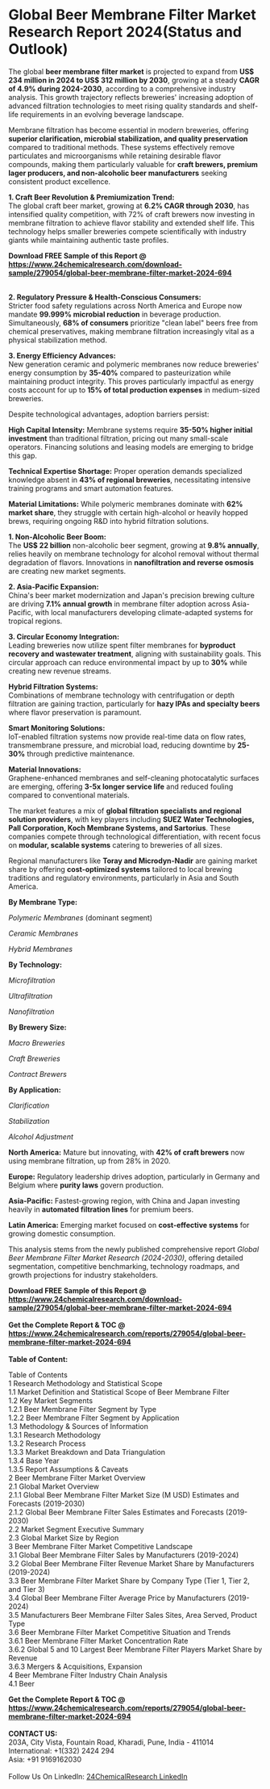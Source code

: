 <h1>Global Beer Membrane Filter Market Research Report 2024(Status and Outlook)</h1><p>The global <strong>beer membrane filter market</strong> is projected to expand from <strong>US$ 234 million in 2024 to US$ 312 million by 2030</strong>, growing at a steady <strong>CAGR of 4.9% during 2024-2030</strong>, according to a comprehensive industry analysis. This growth trajectory reflects breweries' increasing adoption of advanced filtration technologies to meet rising quality standards and shelf-life requirements in an evolving beverage landscape.</p><p>Membrane filtration has become essential in modern breweries, offering <strong>superior clarification, microbial stabilization, and quality preservation</strong> compared to traditional methods. These systems effectively remove particulates and microorganisms while retaining desirable flavor compounds, making them particularly valuable for <strong>craft brewers, premium lager producers, and non-alcoholic beer manufacturers</strong> seeking consistent product excellence.</p><p><strong>1. Craft Beer Revolution &amp; Premiumization Trend:</strong><br>
The global craft beer market, growing at <strong>6.2% CAGR through 2030</strong>, has intensified quality competition, with 72% of craft brewers now investing in membrane filtration to achieve flavor stability and extended shelf life. This technology helps smaller breweries compete scientifically with industry giants while maintaining authentic taste profiles.</p><div><b>Download FREE Sample of this Report @ 
            <a href="https://www.24chemicalresearch.com/download-sample/279054/global-beer-membrane-filter-market-2024-694">
            https://www.24chemicalresearch.com/download-sample/279054/global-beer-membrane-filter-market-2024-694</a></b></div><br><p><strong>2. Regulatory Pressure &amp; Health-Conscious Consumers:</strong><br>
Stricter food safety regulations across North America and Europe now mandate <strong>99.999% microbial reduction</strong> in beverage production. Simultaneously, <strong>68% of consumers</strong> prioritize "clean label" beers free from chemical preservatives, making membrane filtration increasingly vital as a physical stabilization method.</p><p><strong>3. Energy Efficiency Advances:</strong><br>
New generation ceramic and polymeric membranes now reduce breweries' energy consumption by <strong>35-40%</strong> compared to pasteurization while maintaining product integrity. This proves particularly impactful as energy costs account for up to <strong>15% of total production expenses</strong> in medium-sized breweries.</p><p>Despite technological advantages, adoption barriers persist:</p><p><strong>High Capital Intensity:</strong> Membrane systems require <strong>35-50% higher initial investment</strong> than traditional filtration, pricing out many small-scale operators. Financing solutions and leasing models are emerging to bridge this gap.</p><p><strong>Technical Expertise Shortage:</strong> Proper operation demands specialized knowledge absent in <strong>43% of regional breweries</strong>, necessitating intensive training programs and smart automation features.</p><p><strong>Material Limitations:</strong> While polymeric membranes dominate with <strong>62% market share</strong>, they struggle with certain high-alcohol or heavily hopped brews, requiring ongoing R&amp;D into hybrid filtration solutions.</p><p><strong>1. Non-Alcoholic Beer Boom:</strong><br>
The <strong>US$ 22 billion</strong> non-alcoholic beer segment, growing at <strong>9.8% annually</strong>, relies heavily on membrane technology for alcohol removal without thermal degradation of flavors. Innovations in <strong>nanofiltration and reverse osmosis</strong> are creating new market segments.</p><p><strong>2. Asia-Pacific Expansion:</strong><br>
China's beer market modernization and Japan's precision brewing culture are driving <strong>7.1% annual growth</strong> in membrane filter adoption across Asia-Pacific, with local manufacturers developing climate-adapted systems for tropical regions.</p><p><strong>3. Circular Economy Integration:</strong><br>
Leading breweries now utilize spent filter membranes for <strong>byproduct recovery and wastewater treatment</strong>, aligning with sustainability goals. This circular approach can reduce environmental impact by up to <strong>30%</strong> while creating new revenue streams.</p><p><strong>Hybrid Filtration Systems:</strong><br>
	Combinations of membrane technology with centrifugation or depth filtration are gaining traction, particularly for <strong>hazy IPAs and specialty beers</strong> where flavor preservation is paramount.</p><p><strong>Smart Monitoring Solutions:</strong><br>
	IoT-enabled filtration systems now provide real-time data on flow rates, transmembrane pressure, and microbial load, reducing downtime by <strong>25-30%</strong> through predictive maintenance.</p><p><strong>Material Innovations:</strong><br>
	Graphene-enhanced membranes and self-cleaning photocatalytic surfaces are emerging, offering <strong>3-5x longer service life</strong> and reduced fouling compared to conventional materials.</p><p>The market features a mix of <strong>global filtration specialists and regional solution providers</strong>, with key players including <strong>SUEZ Water Technologies, Pall Corporation, Koch Membrane Systems, and Sartorius</strong>. These companies compete through technological differentiation, with recent focus on <strong>modular, scalable systems</strong> catering to breweries of all sizes.</p><p>Regional manufacturers like <strong>Toray and Microdyn-Nadir</strong> are gaining market share by offering <strong>cost-optimized systems</strong> tailored to local brewing traditions and regulatory environments, particularly in Asia and South America.</p><p><strong>By Membrane Type:</strong></p><p><em>Polymeric Membranes</em> (dominant segment)</p><p><em>Ceramic Membranes</em></p><p><em>Hybrid Membranes</em></p><p><strong>By Technology:</strong></p><p><em>Microfiltration</em></p><p><em>Ultrafiltration</em></p><p><em>Nanofiltration</em></p><p><strong>By Brewery Size:</strong></p><p><em>Macro Breweries</em></p><p><em>Craft Breweries</em></p><p><em>Contract Brewers</em></p><p><strong>By Application:</strong></p><p><em>Clarification</em></p><p><em>Stabilization</em></p><p><em>Alcohol Adjustment</em></p><p><strong>North America:</strong> Mature but innovating, with <strong>42% of craft brewers</strong> now using membrane filtration, up from 28% in 2020.</p><p><strong>Europe:</strong> Regulatory leadership drives adoption, particularly in Germany and Belgium where <strong>purity laws</strong> govern production.</p><p><strong>Asia-Pacific:</strong> Fastest-growing region, with China and Japan investing heavily in <strong>automated filtration lines</strong> for premium beers.</p><p><strong>Latin America:</strong> Emerging market focused on <strong>cost-effective systems</strong> for growing domestic consumption.</p><p>This analysis stems from the newly published comprehensive report <em>Global Beer Membrane Filter Market Research (2024-2030)</em>, offering detailed segmentation, competitive benchmarking, technology roadmaps, and growth projections for industry stakeholders.</p><div><b>Download FREE Sample of this Report @ 
            <a href="https://www.24chemicalresearch.com/download-sample/279054/global-beer-membrane-filter-market-2024-694">
            https://www.24chemicalresearch.com/download-sample/279054/global-beer-membrane-filter-market-2024-694</a></b></div><br><div><b>Get the Complete Report & TOC @ 
            <a href="https://www.24chemicalresearch.com/reports/279054/global-beer-membrane-filter-market-2024-694">
            https://www.24chemicalresearch.com/reports/279054/global-beer-membrane-filter-market-2024-694</a></b></div><br>
            <b>Table of Content:</b><p>Table of Contents<br />
 1 Research Methodology and Statistical Scope<br />
 1.1 Market Definition and Statistical Scope of Beer Membrane Filter<br />
 1.2 Key Market Segments<br />
 1.2.1 Beer Membrane Filter Segment by Type<br />
 1.2.2 Beer Membrane Filter Segment by Application<br />
 1.3 Methodology & Sources of Information<br />
 1.3.1 Research Methodology<br />
 1.3.2 Research Process<br />
 1.3.3 Market Breakdown and Data Triangulation<br />
 1.3.4 Base Year<br />
 1.3.5 Report Assumptions & Caveats<br />
 2 Beer Membrane Filter Market Overview<br />
 2.1 Global Market Overview<br />
 2.1.1 Global Beer Membrane Filter Market Size (M USD) Estimates and Forecasts (2019-2030)<br />
 2.1.2 Global Beer Membrane Filter Sales Estimates and Forecasts (2019-2030)<br />
 2.2 Market Segment Executive Summary<br />
 2.3 Global Market Size by Region<br />
 3 Beer Membrane Filter Market Competitive Landscape<br />
 3.1 Global Beer Membrane Filter Sales by Manufacturers (2019-2024)<br />
 3.2 Global Beer Membrane Filter Revenue Market Share by Manufacturers (2019-2024)<br />
 3.3 Beer Membrane Filter Market Share by Company Type (Tier 1, Tier 2, and Tier 3)<br />
 3.4 Global Beer Membrane Filter Average Price by Manufacturers (2019-2024)<br />
 3.5 Manufacturers Beer Membrane Filter Sales Sites, Area Served, Product Type<br />
 3.6 Beer Membrane Filter Market Competitive Situation and Trends<br />
 3.6.1 Beer Membrane Filter Market Concentration Rate<br />
 3.6.2 Global 5 and 10 Largest Beer Membrane Filter Players Market Share by Revenue<br />
 3.6.3 Mergers & Acquisitions, Expansion<br />
 4 Beer Membrane Filter Industry Chain Analysis<br />
 4.1 Beer</p><div><b>Get the Complete Report & TOC @ 
            <a href="https://www.24chemicalresearch.com/reports/279054/global-beer-membrane-filter-market-2024-694">
            https://www.24chemicalresearch.com/reports/279054/global-beer-membrane-filter-market-2024-694</a></b></div><br><b>CONTACT US:</b><br>
            203A, City Vista, Fountain Road, Kharadi, Pune, India - 411014<br>
            International: +1(332) 2424 294<br>
            Asia: +91 9169162030 <br><br>
            Follow Us On LinkedIn: <a href="https://www.linkedin.com/company/24chemicalresearch/">24ChemicalResearch LinkedIn</a>